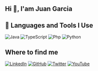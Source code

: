 ## Hi 👋, I'am Juan Garcia

## 🚀 Languages and Tools I Use

![Java](https://img.shields.io/badge/Java-3776AB?style=for-the-badge&logo=java&logoColor=white)
![TypeScript](https://img.shields.io/badge/TypeScript-007ACC?style=for-the-badge&logo=typescript&logoColor=white)
![Php](https://img.shields.io/badge/Php-3776AB?style=for-the-badge&logo=php&logoColor=white)
![Python](https://img.shields.io/badge/Python-3776AB?style=for-the-badge&logo=python&logoColor=white)




## Where to find me

[![LinkedIn](https://img.shields.io/badge/LinkedIn-0077B5?style=for-the-badge&logo=linkedin&logoColor=white)](https://co.linkedin.com/in/juan-diego-garcia-gomez-9a71a251)
[![GitHub](https://img.shields.io/badge/GitHub-181717?style=for-the-badge&logo=github&logoColor=white)](https://github.com/tu-usuario)
[![Twitter](https://img.shields.io/badge/Twitter-1DA1F2?style=for-the-badge&logo=twitter&logoColor=white)](https://twitter.com/tu-usuario)
[![YouTube](https://img.shields.io/badge/YouTube-FF0000?style=for-the-badge&logo=youtube&logoColor=white)](https://www.youtube.com/c/tu-canal)


<!--
A passionate full stack engineer from La Paz B.C.S. México

![Python](https://img.shields.io/badge/Python-3776AB?style=for-the-badge&logo=python&logoColor=white)
![TypeScript](https://img.shields.io/badge/TypeScript-007ACC?style=for-the-badge&logo=typescript&logoColor=white)


## Where to find me

[![LinkedIn](https://img.shields.io/badge/LinkedIn-0077B5?style=for-the-badge&logo=linkedin&logoColor=white)](https://co.linkedin.com/in/juan-diego-garcia-gomez-9a71a251)
[![GitHub](https://img.shields.io/badge/GitHub-181717?style=for-the-badge&logo=github&logoColor=white)](https://github.com/tu-usuario)
[![Twitter](https://img.shields.io/badge/Twitter-1DA1F2?style=for-the-badge&logo=twitter&logoColor=white)](https://twitter.com/tu-usuario)
[![YouTube](https://img.shields.io/badge/YouTube-FF0000?style=for-the-badge&logo=youtube&logoColor=white)](https://www.youtube.com/c/tu-canal)


**juand94/juand94** is a ✨ _special_ ✨ repository because its `README.md` (this file) appears on your GitHub profile.

Here are some ideas to get you started:

- 🔭 I’m currently working on ...
- 🌱 I’m currently learning ...
- 👯 I’m looking to collaborate on ...
- 🤔 I’m looking for help with ...
- 💬 Ask me about ...
- 📫 How to reach me: ...
- 😄 Pronouns: ...
- ⚡ Fun fact: ...
-->
